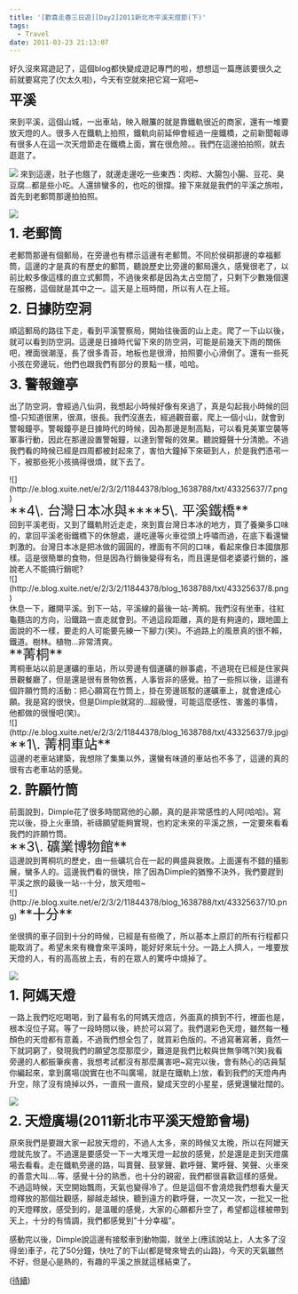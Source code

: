 ```yaml
---
title: '[歡喜走春三日遊][Day2]2011新北市平溪天燈節(下)'
tags:
  - Travel
date: 2011-03-23 21:13:07
---
```


好久沒來寫遊記了，這個blog都快變成遊記專門的啦，想想這一篇應該要很久之前就要寫完了(欠太久啦)，今天有空就來把它寫一寫吧~

<span style="font-size: 18pt;"><span style="line-height: 28px;">**平溪**</span></span>

來到平溪，這個山城，一出車站，映入眼簾的就是靠鐵軌很近的商家，還有一堆要放天燈的人。很多人在鐵軌上拍照，鐵軌向前延伸會經過一座鐵橋，之前新聞報導有很多人在這一次天燈節走在鐵橋上面，實在很危險。。我們在這邊拍拍照，就去逛逛了。

![](http://e.blog.xuite.net/e/2/3/2/11844378/blog_1638788/txt/43325637/5.jpg)
來到這邊，肚子也餓了，就邊走邊吃一些東西：肉粽、大腸包小腸、豆花、臭豆腐...都是些小吃。人還排蠻多的，也吃的很撐。接下來就是我們的平溪之旅啦，首先到老郵筒那邊拍拍照。

![](http://e.blog.xuite.net/e/2/3/2/11844378/blog_1638788/txt/43325637/6.png)

<span style="line-height: 28px; font-size: x-large; ">**1\. 老郵筒**</span>

老郵筒那邊有個郵局，在旁邊也有標示這邊有老郵筒。不同於侯硐那邊的幸福郵筒，這邊的才是真的有歷史的郵筒，聽說歷史比旁邊的郵局還久，感覺很老了，以前比較多像這樣的直立式郵筒，不過後來都是因為太占空間了，只剩下少數幾個還在服務，這個就是其中之一。這天是上班時間，所以有人在上班。

<span style="line-height: 28px; font-size: x-large; ">**2\. 日據防空洞**</span>

順這郵局的路往下走，看到平溪警察局，開始往後面的山上走。爬了一下山以後，就可以看到防空洞。這邊是日據時代留下來的防空洞，可能是前幾天下雨的關係吧，裡面很潮溼，長了很多青苔，地板也是很滑，拍照要小心滑倒了。還有一些死小孩在旁邊玩，他們也跟我們有部分的景點一樣，哈哈。

<span style="line-height: 28px; font-size: x-large; ">**3\. 警報鐘亭**</span>

出了防空洞，會經過八仙洞，我想起小時候好像有來過了，真是勾起我小時候的回憶-只知道很黑，很濕，很長。我們沒進去，經過觀音巖，爬上一個小山，就會到警報鐘亭。警報鐘亭是日據時代的時候，因為那邊是制高點，可以看見美軍空襲等軍事行動，因此在那邊設置警報鐘，以達到警報的效果。聽說鐘聲十分清脆。不過我們看的時候已經是四周都被封起來了，害怕大鐘掉下來砸到人，於是我們憑弔一下，被那些死小孩搞得很煩，就下去了。

<div>![](http://e.blog.xuite.net/e/2/3/2/11844378/blog_1638788/txt/43325637/7.png)</div>
<div><span style="line-height: 28px; font-size: x-large; ">**4\. 台灣日本冰與**</span><span style="line-height: 28px; font-size: x-large; ">**5\. 平溪鐵橋**</span></div>
<div></div>
<div>回到平溪老街，又到了鐵軌附近走走，來到賣台灣日本冰的地方，買了養樂多口味的，拿回平溪老街鐵橋下的休憩處，邊吃邊等火車從頭上呼嘯而過，在底下看還蠻刺激的。台灣日本冰是把冰做的圓圓的，裡面有不同的口味，看起來像日本國旗那樣。這是很簡單的食物，但是因為行銷後變得有名，而且還是個老婆婆行銷的，誰說老人不能搞行銷呢?</div>
<div></div>
<div>![](http://e.blog.xuite.net/e/2/3/2/11844378/blog_1638788/txt/43325637/8.png)</div>
<div></div>
<div>休息一下，離開平溪。到下一站，平溪線的最後一站-菁桐。我們沒有坐車，往紅龜麵店的方向，沿鐵路一直走就會到。不過這段距離，真的是有夠遠的，跟地圖上面說的不一樣，要走的人可能要先練一下腳力(笑)。不過路上的風景真的很不賴，鐵道。樹林。植物...非常清爽。</div>
<div></div>
<div></div>
<div></div>
<div><span style="font-size: 18pt;"><span style="line-height: 28px;">**菁桐**</span></span></div>
<div></div>
<div></div>
<div></div>
<div>菁桐車站以前是運礦的車站，所以旁邊有個運礦的辦事處，不過現在已經是住家與景觀餐廳了，但是還是很有景物依舊，人事皆非的感覺。拍了一些照以後，這邊有個許願竹筒的活動：把心願寫在竹筒上，掛在旁邊斑駁的運礦車上，就會達成心願。我是寫的很快，但是Dimple就寫的...超級慢，可能這麼感性、害羞的事情，他都做的很慢吧(笑)。</div>
<div>![](http://e.blog.xuite.net/e/2/3/2/11844378/blog_1638788/txt/43325637/9.jpg)

</div>
<div><span style="line-height: 28px; font-size: x-large; ">**1\. 菁桐車站**</span></div>
<div></div>
<div></div>
<div>這邊的老車站建築，我想除了集集以外，還蠻有味道的車站也不多了，這邊的真的很有古老車站的感覺。</div>

<span style="line-height: 28px; font-size: x-large;">**2\. 許願竹筒**</span>

<div></div>
<div>前面說到，Dimple花了很多時間寫他的心願，真的是非常感性的人阿(哈哈)。寫完以後，掛上火車頭，祈禱願望能夠實現，也約定未來的平溪之旅，一定要來看看我們的許願竹筒。</div>
<div></div>
<div></div>
<div><span style="line-height: 28px; font-size: x-large; ">**3\. 礦業博物館**</span></div>
<div></div>
<div></div>
<div>這邊說到菁桐坑的歷史，由一些礦坑合在一起的興盛與衰敗。上面還有不錯的攝影展，蠻多人的。這邊我們看的很快，除了因為Dimple的猶豫不決外，我們要趕到平溪之旅的最後一站--十分，放天燈啦~</div>
<div></div>
<div>![](http://e.blog.xuite.net/e/2/3/2/11844378/blog_1638788/txt/43325637/10.png)
<span style="font-size: 18pt;"><span style="line-height: 28px;">**十分**</span></span></div>

坐很擠的車子回到十分的時候，已經是有些晚了，所以基本上原訂的所有行程都只能取消了。希望未來有機會來平溪時，能好好來玩十分。一路上人擠人，一堆要放天燈的人，有的高高放上去，有的在眾人的驚呼中燒掉了。

![](http://e.blog.xuite.net/e/2/3/2/11844378/blog_1638788/txt/43325637/11.jpg)

<span style="line-height: 28px; font-size: x-large;">**1\. 阿媽天燈**</span>

一路上我們吃吃喝喝，到了最有名的阿媽天燈店，外面真的擠到不行，裡面也是，根本沒位子寫。等了一段時間以後，終於可以寫了。我們選彩色天燈，雖然每一種顏色的天燈都有意義，不過我們想全包了，就買彩色版的。不過寫著寫著，竟然一下就詞窮了，發現我們的願望怎麼那麼少，難道是我們比較與世無爭嗎?(笑)我看旁邊的人都振筆疾書，我想考試都沒有那麼厲害吧~寫完以後，會有熱心的店員幫你編起來，拿到廣場(說實在也不叫廣場，就是在鐵軌上)放，看到我們的天燈冉冉升空，除了沒有燒掉以外，一直飛一直飛，變成天空的小星星，感覺還蠻壯闊的。

![](http://e.blog.xuite.net/e/2/3/2/11844378/blog_1638788/txt/43325637/12.png)

<object height="390" width="480" data="http://www.youtube.com/v/AXmCHED8PuM?fs=1&amp;hl=zh_TW&amp;rel=0" type="application/x-shockwave-flash">
<param name="allowFullScreen" value="true" />
<param name="allowscriptaccess" value="always" />
<param name="src" value="http://www.youtube.com/v/AXmCHED8PuM?fs=1&amp;hl=zh_TW&amp;rel=0" />
</object>

<span style="line-height: 28px; font-size: x-large;">**2\. 天燈廣場(2011新北市平溪天燈節會場)**</span>

原來我們是要跟大家一起放天燈的，不過人太多，來的時候又太晚，所以在阿嬤天燈就先放了。不過還是要感受一下一大堆天燈一起放的感覺，於是還是走到天燈廣場去看看。走在鐵軌旁邊的路，叫賣聲、鼓掌聲、歡呼聲、驚呼聲、笑聲、火車來的善意大叫....等，感覺十分的熟悉，也十分的親密，我們都很喜歡這樣的感覺。不過這時候，天空開始飄雨，天氣也變得冷了。但是這個不會澆熄我們想看大量天燈釋放的那個壯觀感，腳越走越快，聽到遠方的歡呼聲，一次又一次，一批又一批的天燈釋放，感受到的，是溫暖的感覺，大家的心願都升空了，希望都這樣被帶到天上，十分的有情調，我們都感覺到"十分幸福"。

<object height="390" width="480" data="http://www.youtube.com/v/VTnQ_LzF-7I?fs=1&amp;hl=zh_TW&amp;rel=0" type="application/x-shockwave-flash">
<param name="allowFullScreen" value="true" />
<param name="allowscriptaccess" value="always" />
<param name="src" value="http://www.youtube.com/v/VTnQ_LzF-7I?fs=1&amp;hl=zh_TW&amp;rel=0" />
</object>

感動完以後，Dimple說這邊有接駁車到動物園，就坐上(應該說站上，人太多了沒得坐)車子，花了50分鐘，快吐了的下山(都是彎來彎去的山路)，今天的天氣雖然不好，但是心是熱的，有趣的平溪之旅就這樣結束了。

([待續](http://blog.xuite.net/retsamsu/diary/44104023))